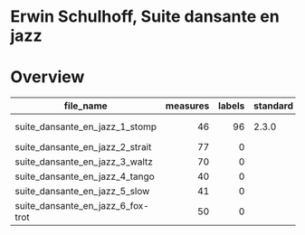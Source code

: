 # Erwin Schulhoff, Suite dansante en jazz

# Overview
|            file_name            |measures|labels|standard|annotators |reviewers|
|---------------------------------|-------:|-----:|--------|-----------|---------|
|suite_dansante_en_jazz_1_stomp   |      46|    96|2.3.0   |Amelia Brey|DK       |
|suite_dansante_en_jazz_2_strait  |      77|     0|        |           |         |
|suite_dansante_en_jazz_3_waltz   |      70|     0|        |           |         |
|suite_dansante_en_jazz_4_tango   |      40|     0|        |           |         |
|suite_dansante_en_jazz_5_slow    |      41|     0|        |           |         |
|suite_dansante_en_jazz_6_fox-trot|      50|     0|        |           |         |
